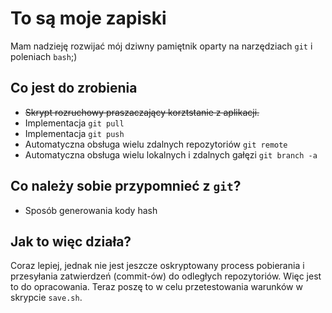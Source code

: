# To są moje zapiski

Mam nadzieję rozwijać mój dziwny pamiętnik oparty na narzędziach `git` i poleniach `bash`;)


## Co jest do zrobienia

* ~~Skrypt rozruchowy praszaczający korztstanie z aplikacji.~~
* Implementacja `git pull`
* Implementacja `git push`
* Automatyczna obsługa wielu zdalnych repozytoriów `git remote`
* Automatyczna obsługa wielu lokalnych i zdalnych gałęzi `git branch -a`


## Co należy sobie przypomnieć z `git`?

* Sposób generowania kody hash


## Jak to więc działa?

Coraz lepiej, jednak nie jest jeszcze oskryptowany process pobierania i przesyłania zatwierdzeń (commit-ów) do odległych repozytoriów. Więc jest to do opracowania. Teraz poszę to w celu przetestowania warunków w skrypcie `save.sh`.

